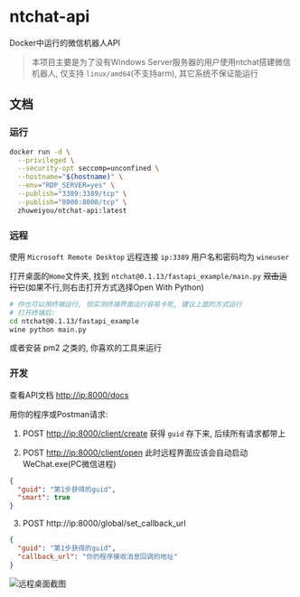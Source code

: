 # ntchat-api

Docker中运行的微信机器人API

> 本项目主要是为了没有Windows Server服务器的用户使用ntchat搭建微信机器人, 仅支持 `linux/amd64`(不支持arm), 其它系统不保证能运行

## 文档

### 运行

```bash
docker run -d \
  --privileged \
  --security-opt seccomp=unconfined \
  --hostname="$(hostname)" \
  --env="RDP_SERVER=yes" \
  --publish="3389:3389/tcp" \
  --publish="8000:8000/tcp" \
  zhuweiyou/ntchat-api:latest
```

### 远程

使用 `Microsoft Remote Desktop` 远程连接 `ip:3389` 用户名和密码均为 `wineuser`

打开桌面的`Home`文件夹, 找到 `ntchat@0.1.13/fastapi_example/main.py` <del>双击运行它</del>(如果不行,则右击打开方式选择Open With Python)

```bash
# 你也可以用终端运行, 但实测终端界面运行容易卡死, 建议上面的方式运行
# 打开终端后:
cd ntchat@0.1.13/fastapi_example
wine python main.py
```

或者安装 pm2 之类的, 你喜欢的工具来运行

### 开发

查看API文档 <http://ip:8000/docs>

用你的程序或Postman请求:

1. POST <http://ip:8000/client/create> 获得 `guid` 存下来, 后续所有请求都带上

2. POST <http://ip:8000/client/open> 此时远程界面应该会自动启动WeChat.exe(PC微信进程)

```json
{
  "guid": "第1步获得的guid",
  "smart": true
}
```

3. POST http://ip:8000/global/set_callback_url

```json
{
  "guid": "第1步获得的guid",
  "callback_url": "你的程序接收消息回调的地址"
}
```

![远程桌面截图](https://github.com/zhuweiyou/ntchat-api/assets/8413791/9397f9a2-b871-4aa1-86f4-fb1acff4dfad)



